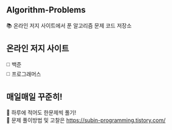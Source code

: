 ## Algorithm-Problems
📚 온라인 저지 사이트에서 푼 알고리즘 문제 코드 저장소

## 온라인 저지 사이트 
◻️ 백준\
◻️ 프로그래머스

## 매일매일 꾸준히!
🥇 하루에 적어도 한문제씩 풀기!\
🔆 문제 풀이방법 및 고찰은 https://subin-programming.tistory.com/ 

